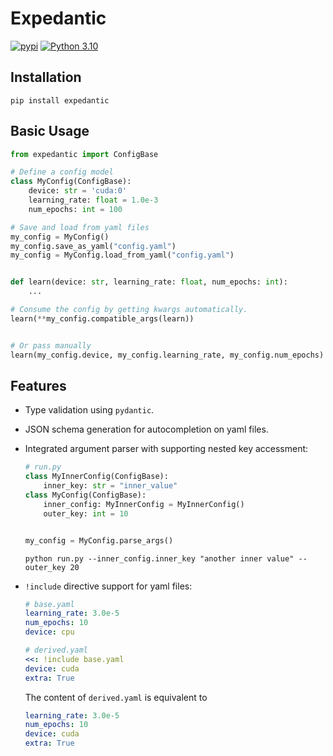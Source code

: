# Expedantic

[![pypi](https://img.shields.io/pypi/v/expedantic.svg)](https://pypi.python.org/pypi/expedantic)
[![Python 3.10](https://img.shields.io/badge/python-3.10-blue.svg)](https://www.python.org/downloads/release/python-3100/)

## Installation

```
pip install expedantic
```

## Basic Usage
```python
from expedantic import ConfigBase

# Define a config model
class MyConfig(ConfigBase):
    device: str = 'cuda:0'
    learning_rate: float = 1.0e-3
    num_epochs: int = 100

# Save and load from yaml files
my_config = MyConfig()
my_config.save_as_yaml("config.yaml")
my_config = MyConfig.load_from_yaml("config.yaml")


def learn(device: str, learning_rate: float, num_epochs: int):
    ...

# Consume the config by getting kwargs automatically.
learn(**my_config.compatible_args(learn))


# Or pass manually
learn(my_config.device, my_config.learning_rate, my_config.num_epochs)
```


## Features

- Type validation using `pydantic`.

- JSON schema generation for autocompletion on yaml files.

- Integrated argument parser with supporting nested key accessment:
    ```python
    # run.py
    class MyInnerConfig(ConfigBase):
        inner_key: str = "inner_value"
    class MyConfig(ConfigBase):
        inner_config: MyInnerConfig = MyInnerConfig()
        outer_key: int = 10


    my_config = MyConfig.parse_args()
    ```
    ```shell
    python run.py --inner_config.inner_key "another inner value" --outer_key 20
    ```

- `!include` directive support for yaml files:
    ```yaml
    # base.yaml
    learning_rate: 3.0e-5
    num_epochs: 10
    device: cpu
    ```
    ```yaml
    # derived.yaml
    <<: !include base.yaml
    device: cuda
    extra: True
    ```

    The content of `derived.yaml` is equivalent to
    ```yaml
    learning_rate: 3.0e-5
    num_epochs: 10
    device: cuda
    extra: True
    ```



